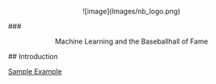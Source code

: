 <p align="center"> ![image](Images/nb_logo.png) </p>
### <p align="center"> Machine Learning and the Baseballhall of Fame </p>
## Introduction



[Sample Example](http://www.google.fr/ "Interesting Title")


